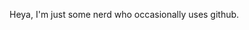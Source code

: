 Heya, I'm just some nerd who occasionally uses github.  

<!---
fusate/fusate is a ✨ special ✨ repository because its `README.md` (this file) appears on your GitHub profile.
You can click the Preview link to take a look at your changes.
--->
